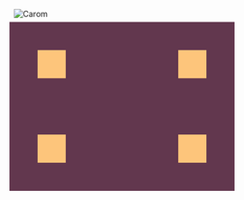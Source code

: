![Carom](https://cssbattle.dev/targets/2.png)

<div class="base">
  <div class="top">
    <div class="square left"></div>
    <div class="square right"></div>
  </div>
  <div class="bottom">
    <div class="square left"></div>
    <div class="square right"></div>
  </div>
</div>
<style>
  .base {
    transform: translate(-8px, -8px);
    position: absolute;
    width: 400px;
    height: 300px;
    background: #62374e;
  }
  .square {
    width: 50px;
    height: 50px;
    background: #fdc57b;
  }
  .top {
    display:flex;
    transform: translate(0, 100%);
  }
  .bottom {
    display:flex;
    transform: translate(0, 300%);
  }
  .left {
    transform: translate(100%);
  }
  .right {
    transform: translate(500%);
  }
</style>
